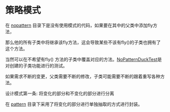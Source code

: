 # 策略模式

在 [nopattern](./src/main/java/org/potter/strategy/nopattern) 目录下是没有使用模式的代码，如果要在其中的父类中添加fly方法，

那么他的所有子类中将继承该fly方法，这会导致某些不该有fly()的子类也拥有了这个方法。

当然可以在不希望有fly() 方法的子类中覆盖对应的方法。[NoPatternDuckTest](./src/test/java/org/potter/stategy/nopattern/NoPatternDuckTest.java)是对创建的子类功能进行的测试。

如果需求不断的变更，父类需要不断的修改，子类可能需要不断的跟着重写各种方法。

设计模式第一条: 将变化的部分和不变化的部分进行分离

在 [pattern](./src/main/java/org/potter/strategy/pattern) 目录下采用了将变化的部分进行单独抽取的方式进行封装。

